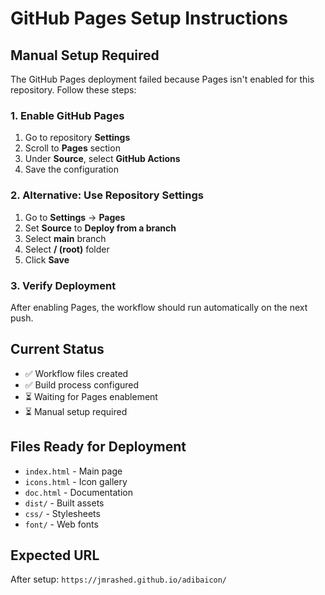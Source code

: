 # GitHub Pages Setup Instructions

## Manual Setup Required

The GitHub Pages deployment failed because Pages isn't enabled for this repository. Follow these steps:

### 1. Enable GitHub Pages
1. Go to repository **Settings**
2. Scroll to **Pages** section
3. Under **Source**, select **GitHub Actions**
4. Save the configuration

### 2. Alternative: Use Repository Settings
1. Go to **Settings** → **Pages**
2. Set **Source** to **Deploy from a branch**
3. Select **main** branch
4. Select **/ (root)** folder
5. Click **Save**

### 3. Verify Deployment
After enabling Pages, the workflow should run automatically on the next push.

## Current Status
- ✅ Workflow files created
- ✅ Build process configured
- ⏳ Waiting for Pages enablement
- ⏳ Manual setup required

## Files Ready for Deployment
- `index.html` - Main page
- `icons.html` - Icon gallery
- `doc.html` - Documentation
- `dist/` - Built assets
- `css/` - Stylesheets
- `font/` - Web fonts

## Expected URL
After setup: `https://jmrashed.github.io/adibaicon/`